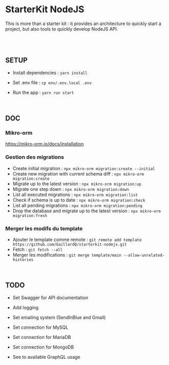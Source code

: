 # StarterKit NodeJS

This is more than a starter kit : it provides an architecture to quickly start a project, but also tools to quickly develop NodeJS API.

<br />
<br />

## SETUP

 - Install dependencies : `yarn install`

 - Set .env file : `cp env/.env.local .env`

 - Run the app : `yarn run start`

<br />

## DOC
### Mikro-orm
https://mikro-orm.io/docs/installation

### Gestion des migrations
- Create initial migration : `npx mikro-orm migration:create --initial`
- Create new migration with current schema diff : `npx mikro-orm migration:create`
- Migrate up to the latest version : `npx mikro-orm migration:up`
- Migrate one step down : `npx mikro-orm migration:down`
- List all executed migrations : `npx mikro-orm migration:list`
- Check if schema is up to date : `npx mikro-orm migration:check`
- List all pending migrations : `npx mikro-orm migration:pending`
- Drop the database and migrate up to the latest version : `npx mikro-orm migration:fresh`

### Merger les modifs du template
 - Ajouter le template comme remote : `git remote add template https://github.com/GaillardQ/starterkit-nodejs.git`
 - Fetch : `git fetch --all`
 - Merger les modifications : `git merge template/main --allow-unrelated-histories`

<br />

## TODO
- Set Swagger for API documentation
- Add logging
- Set emailing system (SendInBlue and Gmail)
- Set connection for MySQL

- Set connection for MariaDB
- Set connection for MongoDB
- See to available GraphQL usage

